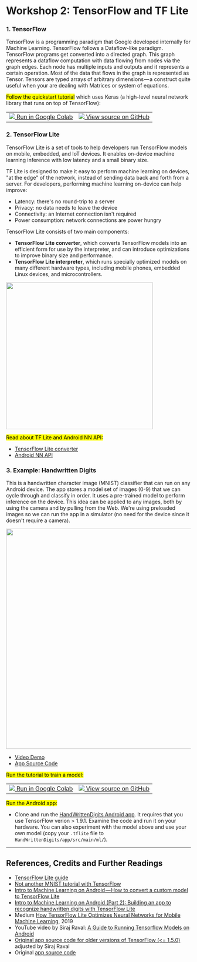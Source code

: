 # Workshop 2: TensorFlow and TF Lite

### 1. TensorFlow

TensorFlow is a programming paradigm that Google developed internally for Machine Learning. TensorFlow follows a Dataflow-like paradigm. TensorFlow programs get converted into a directed graph. This graph represents a dataflow computation with data flowing from nodes via the graph edges. Each node has multiple inputs and outputs and it represents a certain operation. Most of the data that flows in the graph is represented as Tensor. Tensors are typed arrays of arbitrary dimensions — a construct quite useful when your are dealing with Matrices or system of equations.

<mark>Follow the quickstart tutorial</mark> which uses Keras (a high-level neural network library that runs on top of TensorFlow):

<table>
  <td>
    <a target="_blank" href="https://colab.research.google.com/github/tensorflow/docs/blob/master/site/en/tutorials/quickstart/beginner.ipynb">
    <img src="https://www.tensorflow.org/images/colab_logo_32px.png" />
    Run in Google Colab</a>
  </td>
  <td>
    <a target="_blank" href="https://github.com/tensorflow/docs/blob/master/site/en/tutorials/quickstart/beginner.ipynb">
    <img src="https://www.tensorflow.org/images/GitHub-Mark-32px.png" />
    View source on GitHub</a>
  </td>
</table>

### 2. TensorFlow Lite

TensorFlow Lite is a set of tools to help developers run TensorFlow models on mobile, embedded, and IoT devices. It enables on-device machine learning inference with low latency and a small binary size.

TF Lite is designed to make it easy to perform machine learning on devices, "at the edge" of the network, instead of sending data back and forth from a server. For developers, performing machine learning on-device can help improve:

* Latency: there's no round-trip to a server
* Privacy: no data needs to leave the device
* Connectivity: an Internet connection isn't required
* Power consumption: network connections are power hungry

TensorFlow Lite consists of two main components:
* __TensorFlow Lite converter__, which converts TensorFlow models into an efficient form for use by the interpreter, and can introduce optimizations to improve binary size and performance.
* __TensorFlow Lite interpreter__, which runs specially optimized models on many different hardware types, including mobile phones, embedded Linux devices, and microcontrollers.

<img src="https://camo.githubusercontent.com/e2dc220875ce6c47a653c4a3c8bc7ccfe4c578958301095adbafbfa6e34f3618/68747470733a2f2f7777772e74656e736f72666c6f772e6f72672f696d616765732f74666c6974652d6172636869746563747572652e6a7067" width=400>

<mark>Read about TF Lite and Android NN API:</mark>
* [TensorFlow Lite converter](https://www.tensorflow.org/lite/convert)
* [Android NN API](https://developer.android.com/ndk/guides/neuralnetworks)


### 3. Example: Handwritten Digits

This is a handwritten character image (MNIST) classifier that can run on any Android device. The app stores a model  set of images (0-9) that we can cycle through and classify in order. It uses a pre-trained model to perform inference on the device. This idea can be applied to any images, both by using the camera and by pulling from the Web. We're using preloaded images so we can run the app in a simulator (no need for the device since it doesn't require a camera).

<img src="https://github.com/llSourcell/A_Guide_to_Running_Tensorflow_Models_on_Android/raw/master/images/demo.png" width="600">

* [Video Demo](https://www.youtube.com/watch?v=gahi0Hjgokw)
* [App Source Code](https://github.com/llSourcell/A_Guide_to_Running_Tensorflow_Models_on_Android/tree/master/mnistandroid)


<mark>Run the tutorial to train a model:</mark>

<table>
  <td>
    <a target="_blank" href="https://colab.research.google.com/github/osaukh/mobile_computing_lab/blob/master/colab/WS02_TensorFlow_HandwrittenDigits.ipynb">
    <img src="https://www.tensorflow.org/images/colab_logo_32px.png" />
    Run in Google Colab</a>
  </td>
  <td>
    <a target="_blank" href="https://github.com/osaukh/mobile_computing_lab/blob/master/colab/WS02--TensorFlow--HandwrittenDigits.ipynb">
    <img src="https://www.tensorflow.org/images/GitHub-Mark-32px.png" />
    View source on GitHub</a>
  </td>
</table>


<mark>Run the Android app:</mark>

* Clone and run the [HandWrittenDigits Android app](https://github.com/osaukh/mobile_computing_lab/tree/master/code/HandWrittenDigits). It requires that you use TensorFlow verion > 1.9.1. Examine the code and run it on your hardware. You can also experiment with the model above and use your own model (copy your `.tflite` file to `HandWrittenDigits/app/src/main/ml/`).

***
## References, Credits and Further Readings

* [TensorFlow Lite guide](https://www.tensorflow.org/lite/guide)
* <a href="https://www.oreilly.com/learning/not-another-mnist-tutorial-with-tensorflow">Not another MNIST tutorial with TensorFlow</a>
* <a href="https://heartbeat.fritz.ai/intro-to-machine-learning-on-android-how-to-convert-a-custom-model-to-tensorflow-lite-e07d2d9d50e3">Intro to Machine Learning on Android — How to convert a custom model to TensorFlow Lite</a>
* <a href="https://heartbeat.fritz.ai/introduction-to-machine-learning-on-android-part-2-building-an-app-to-recognize-handwritten-d58ebc01950">Intro to Machine Learning on Android (Part 2): Building an app to recognize handwritten digits with TensorFlow Lite</a>
* Medium [How TensorFlow Lite Optimizes Neural Networks for Mobile Machine Learning](https://heartbeat.fritz.ai/how-tensorflow-lite-optimizes-neural-networks-for-mobile-machine-learning-e6ffa7f8ee12), 2019
* YouTube video by Siraj Raval: <a href="https://www.youtube.com/watch?v=kFWKdLOxykE&feature=youtu.be">A Guide to Running Tensorflow Models on Android</a>
* <a href="https://github.com/llSourcell/A_Guide_to_Running_Tensorflow_Models_on_Android">Original app source code for older versions of TensorFlow (<= 1.5.0)</a> adjusted by Siraj Raval
* Original <a href="https://github.com/miyosuda/TensorFlowAndroidMNIST">app source code</a>
